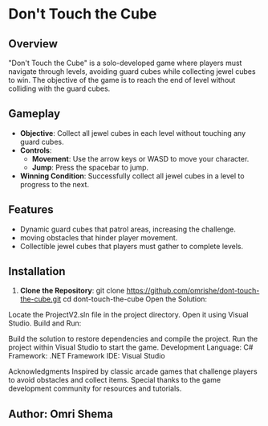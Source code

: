 # Don't Touch the Cube

## Overview

"Don't Touch the Cube" is a solo-developed game where players must navigate through levels, avoiding guard cubes while collecting jewel cubes to win. 
The objective of the game is to reach the end of level without colliding with the guard cubes.

## Gameplay

- **Objective**: Collect all jewel cubes in each level without touching any guard cubes.
- **Controls**:
  - **Movement**: Use the arrow keys or WASD to move your character.
  - **Jump**: Press the spacebar to jump.
- **Winning Condition**: Successfully collect all jewel cubes in a level to progress to the next.

## Features

- Dynamic guard cubes that patrol areas, increasing the challenge.
- moving obstacles that hinder player movement. 
- Collectible jewel cubes that players must gather to complete levels.

## Installation

1. **Clone the Repository**:
   git clone https://github.com/omrishe/dont-touch-the-cube.git
   cd dont-touch-the-cube
Open the Solution:

Locate the ProjectV2.sln file in the project directory.
Open it using Visual Studio.
Build and Run:

Build the solution to restore dependencies and compile the project.
Run the project within Visual Studio to start the game.
Development
Language: C#
Framework: .NET Framework
IDE: Visual Studio


Acknowledgments
Inspired by classic arcade games that challenge players to avoid obstacles and collect items.
Special thanks to the game development community for resources and tutorials.


## Author: Omri Shema
